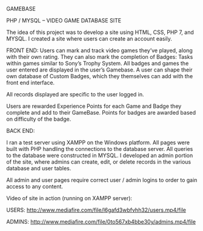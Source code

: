 GAMEBASE

PHP / MYSQL – VIDEO GAME DATABASE SITE

The idea of this project was to develop a site using HTML, CSS, PHP 7, and MYSQL.
I created a site where users can create an account easily.

FRONT END:
Users can mark and track video games they’ve played, along with their own rating.
They can also mark the completion of Badges: Tasks within games similar to Sony’s Trophy System.
All badges and games the user entered are displayed in the user’s Gamebase.
A user can shape their own database of Custom Badges, which they themselves can add with the front end interface.

All records displayed are specific to the user logged in.

Users are rewarded Experience Points for each Game and Badge they complete and add to their GameBase. Points for badges are awarded based on difficulty of the badge.

BACK END:

I ran a test server using XAMPP on the Windows platform. All pages were built with PHP handling the connections to the database server. All queries to the database were constructed in MYSQL. I developed an admin portion of the site, where admins can create, edit, or delete records in the various database and user tables.

All admin and user pages require correct user / admin logins to order to gain access to any content.

Video of site in action (running on XAMPP server):

USERS: http://www.mediafire.com/file/l6gafd3wbfvhh32/users.mp4/file

ADMINS: http://www.mediafire.com/file/0to567xb4bbe30y/admins.mp4/file
